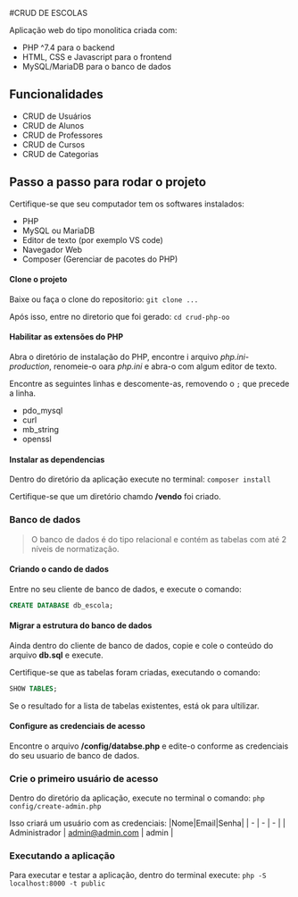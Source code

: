 #CRUD DE ESCOLAS

Aplicação web do tipo monolitica criada com:
- PHP ^7.4 para o backend
- HTML, CSS e Javascript para o frontend
- MySQL/MariaDB para o banco de dados

## Funcionalidades
- CRUD de Usuários
- CRUD de Alunos
- CRUD de Professores
- CRUD de Cursos
- CRUD de Categorias

## Passo a passo para rodar o projeto
Certifique-se que seu computador tem os softwares instalados:
- PHP
- MySQL ou MariaDB
- Editor de texto (por exemplo VS code)
- Navegador Web
- Composer (Gerenciar de pacotes do PHP)

#### Clone o projeto
Baixe ou faça o clone do repositorio:
`git clone ...`

Após isso, entre no diretorio que foi gerado:
`cd crud-php-oo`

#### Habilitar as extensões do PHP
Abra o diretório de instalação do PHP, encontre i arquivo *php.ini-production*, renomeie-o oara *php.ini* e abra-o com algum editor de texto.

Encontre as seguintes linhas e descomente-as, removendo o `;` que precede a linha.

- pdo_mysql
- curl
- mb_string
- openssl

#### Instalar as dependencias
Dentro do diretório da aplicação execute no terminal:
`composer install`

Certifique-se que um diretório chamdo **/vendo** foi criado.

### Banco de dados

> O banco de dados é do tipo relacional e contém as tabelas com até 2 níveis de normatização.

#### Criando o cando de dados
Entre no seu cliente de banco de dados, e execute o comando:

```sql
CREATE DATABASE db_escola;
```

#### Migrar a estrutura do banco de dados
Ainda dentro do cliente de banco de dados, copie e cole o conteúdo do arquivo **db.sql** e execute.

Certifique-se que as tabelas foram criadas, executando o comando:

```sql
SHOW TABLES;
```

Se o resultado for a lista de tabelas existentes, está ok para ultilizar.

#### Configure as credenciais de acesso
Encontre o arquivo **/config/databse.php** e edite-o conforme as credenciais do seu usuario de banco de dados.

### Crie o primeiro usuário de acesso
Dentro do diretório da aplicação, execute no terminal o comando:
`php config/create-admin.php`

Isso criará um usuário com as credenciais:
|Nome|Email|Senha|
| -  |  -  |  -  |
| Administrador | admin@admin.com | admin |

### Executando a aplicação
Para executar e testar a aplicação, dentro do terminal execute:
`php -S localhost:8000 -t public`

